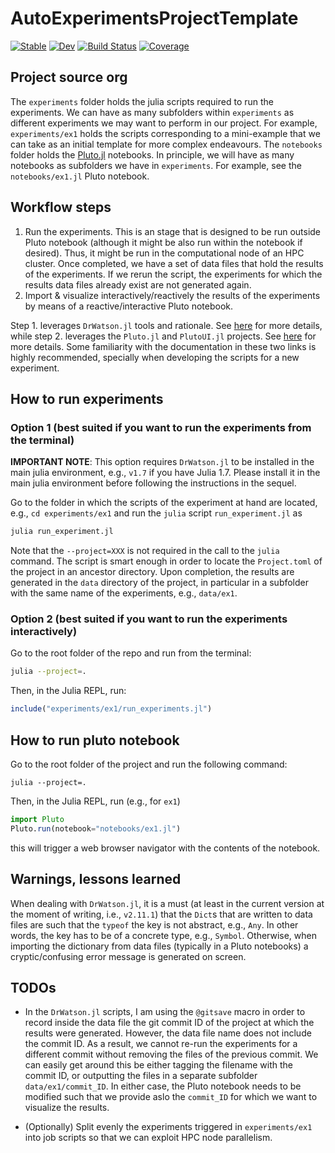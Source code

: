 # AutoExperimentsProjectTemplate

[![Stable](https://img.shields.io/badge/docs-stable-blue.svg)](https://BadiaLab.github.io/AutoExperimentsProjectTemplate.jl/stable/)
[![Dev](https://img.shields.io/badge/docs-dev-blue.svg)](https://BadiaLab.github.io/AutoExperimentsProjectTemplate.jl/dev/)
[![Build Status](https://github.com/BadiaLab/AutoExperimentsProjectTemplate.jl/actions/workflows/CI.yml/badge.svg?branch=main)](https://github.com/BadiaLab/AutoExperimentsProjectTemplate.jl/actions/workflows/CI.yml?query=branch%3Amain)
[![Coverage](https://codecov.io/gh/BadiaLab/AutoExperimentsProjectTemplate.jl/branch/main/graph/badge.svg)](https://codecov.io/gh/BadiaLab/AutoExperimentsProjectTemplate.jl)


## Project source org 

The `experiments` folder holds the julia scripts required to run the 
experiments. We can have as many subfolders within `experiments` as different
experiments we may want to perform in our project. For example, `experiments/ex1` holds
the scripts corresponding to a mini-example that we can take as an initial template
for more complex endeavours. The `notebooks` folder holds the 
[Pluto.jl](https://github.com/fonsp/Pluto.jl) notebooks. In principle, we will have as
many notebooks as subfolders we have in `experiments`.  For example, see the `notebooks/ex1.jl` 
Pluto notebook.

## Workflow steps 

1. Run the experiments. This is an stage that is designed to be 
   run outside Pluto notebook (although it might be also run within 
   the notebook if desired). Thus, it might be run in the computational
   node of an HPC cluster. Once completed, we have a set of data files 
   that hold the results of the experiments. 
   If we rerun the script, the experiments for which the results 
   data files already exist are not generated again. 
2. Import & visualize interactively/reactively the results of 
   the experiments by means of a reactive/interactive Pluto notebook.

Step 1. leverages `DrWatson.jl` tools and rationale. See [here](https://juliadynamics.github.io/DrWatson.jl/dev/workflow/) for more details, while step 2. leverages the `Pluto.jl` and `PlutoUI.jl`  projects. See [here](https://github.com/fonsp/Pluto.jl/wiki) for more details. 
Some familiarity with the documentation in these two links is highly recommended, specially 
when developing the scripts for a new experiment.

## How to run experiments 

### Option 1 (best suited if you want to run the experiments from the terminal)

**IMPORTANT NOTE**: This option requires `DrWatson.jl` to be installed in the main julia 
environment, e.g., `v1.7` if you have Julia 1.7. Please install it in the 
main julia environment before following the instructions in the sequel.

Go to the folder in which the scripts of the experiment at hand are located, e.g., 
`cd experiments/ex1` and run the `julia` script `run_experiment.jl` as 

```bash 
julia run_experiment.jl 
```

Note that the `--project=XXX` is not required in the call to the `julia` command. 
The script is smart enough  in order to locate the `Project.toml` of the project in an ancestor directory. Upon completion, the results are generated in the `data` directory 
of the project, in particular in a subfolder with the same name of the experiments, e.g.,
`data/ex1`.

### Option 2 (best suited if you want to run the experiments interactively)

Go to the root folder of the repo and run from the terminal: 

```bash 
julia --project=. 
```

Then, in the Julia REPL, run: 

```julia
include("experiments/ex1/run_experiments.jl")
```

## How to run pluto notebook 

Go to the root folder of the project and run the following command:

```
julia --project=.
``` 

Then, in the Julia REPL, run (e.g., for `ex1`)

```julia
import Pluto 
Pluto.run(notebook="notebooks/ex1.jl") 
```

this will trigger a web browser navigator with the contents of the notebook.

## Warnings, lessons learned 

When dealing with `DrWatson.jl`, it is a must (at least in the current version at the moment of writing, i.e., `v2.11.1`) that 
the `Dict`s that are written to data files are such that the `typeof` the key is not abstract, e.g., `Any`. In other words, the key has to be of a concrete type, e.g., `Symbol`. Otherwise, when importing the dictionary from data files (typically in a Pluto notebooks) a cryptic/confusing error message is generated on screen.

## TODOs

* In the `DrWatson.jl` scripts, I am using the `@gitsave` macro in order to 
record inside the data file the git commit ID of the project at which the results 
were generated. However, the data file name does not include the commit ID.
As a result, we cannot re-run the experiments for a different commit without removing
the files of the previous commit. We can easily get around this be either tagging 
the filename with the commit ID, or outputting the files in a separate subfolder 
`data/ex1/commit_ID`. In either case, the Pluto notebook needs to be modified such that 
we provide aslo the `commit_ID` for which we want to visualize the results. 

* (Optionally) Split evenly the experiments triggered in `experiments/ex1` into job scripts so that 
  we can exploit HPC node parallelism.  






